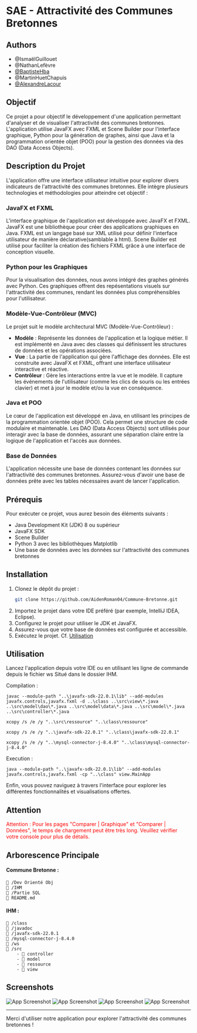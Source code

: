 # SAE - Attractivité des Communes Bretonnes

## Authors

- @IsmaëlGuillouet
- @NathanLefèvre
- [@BaptisteHba](https://github.com/BaptisteHba)
- @MartinHuetChapuis
- [@AlexandreLacour](https://github.com/AidenRoman04)

## Objectif

Ce projet a pour objectif le développement d'une application permettant d'analyser et de visualiser l'attractivité des communes bretonnes. L'application utilise JavaFX avec FXML et Scene Builder pour l'interface graphique, Python pour la génération de graphes, ainsi que Java et la programmation orientée objet (POO) pour la gestion des données via des DAO (Data Access Objects).

## Description du Projet

L'application offre une interface utilisateur intuitive pour explorer divers indicateurs de l'attractivité des communes bretonnes. Elle intègre plusieurs technologies et méthodologies pour atteindre cet objectif :

### JavaFX et FXML

L'interface graphique de l'application est développée avec JavaFX et FXML. JavaFX est une bibliothèque pour créer des applications graphiques en Java. FXML est un langage basé sur XML utilisé pour définir l'interface utilisateur de manière déclarative(samblable à html). Scene Builder est utilisé pour faciliter la création des fichiers FXML grâce à une interface de conception visuelle.

### Python pour les Graphiques

Pour la visualisation des données, nous avons intégré des graphes générés avec Python. Ces graphiques offrent des repésentations visuels sur l'attractivité des communes, rendant les données plus compréhensibles pour l'utilisateur.

### Modèle-Vue-Contrôleur (MVC)

Le projet suit le modèle architectural MVC (Modèle-Vue-Contrôleur) :

- **Modèle** : Représente les données de l'application et la logique métier. Il est implémenté en Java avec des classes qui définissent les structures de données et les opérations associées.
- **Vue** : La partie de l'application qui gère l'affichage des données. Elle est construite avec JavaFX et FXML, offrant une interface utilisateur interactive et réactive.
- **Contrôleur** : Gère les interactions entre la vue et le modèle. Il capture les événements de l'utilisateur (comme les clics de souris ou les entrées clavier) et met à jour le modèle et/ou la vue en conséquence.

### Java et POO

Le cœur de l'application est développé en Java, en utilisant les principes de la programmation orientée objet (POO). Cela permet une structure de code modulaire et maintenable. Les DAO (Data Access Objects) sont utilisés pour interagir avec la base de données, assurant une séparation claire entre la logique de l'application et l'accès aux données.

### Base de Données

L'application nécessite une base de données contenant les données sur l'attractivité des communes bretonnes. Assurez-vous d'avoir une base de données prête avec les tables nécessaires avant de lancer l'application.

## Prérequis

Pour exécuter ce projet, vous aurez besoin des éléments suivants :

- Java Development Kit (JDK) 8 ou supérieur
- JavaFX SDK
- Scene Builder
- Python 3 avec les bibliothèques Matplotlib
- Une base de données avec les données sur l'attractivité des communes bretonnes

## Installation

1. Clonez le dépôt du projet :
   ```bash
   git clone https://github.com/AidenRoman04/Commune-Bretonne.git
   ```
2. Importez le projet dans votre IDE préféré (par exemple, IntelliJ IDEA, Eclipse).
3. Configurez le projet pour utiliser le JDK et JavaFX.
4. Assurez-vous que votre base de données est configurée et accessible.
5. Exécutez le projet. Cf. [Utilisation](#Utilisation)

## Utilisation

Lancez l'application depuis votre IDE ou en utilisant les ligne de commande depuis le fichier ws Situé dans le dossier IHM.

Compilation :

    javac --module-path "..\javafx-sdk-22.0.1\lib" --add-modules javafx.controls,javafx.fxml -d ..\class ..\src\view\*.java ..\src\model\dao\*.java ..\src\model\data\*.java ..\src\model\*.java ..\src\controller\*.java

    xcopy /s /e /y "..\src\ressource" "..\class\ressource"

    xcopy /s /e /y "..\javafx-sdk-22.0.1" "..\class\javafx-sdk-22.0.1"

    xcopy /s /e /y "..\mysql-connector-j-8.4.0" "..\class\mysql-connector-j-8.4.0"

Execution :

    java --module-path "..\javafx-sdk-22.0.1\lib" --add-modules javafx.controls,javafx.fxml -cp "..\class" view.MainApp

Enfin, vous pouvez naviguez à travers l'interface pour explorer les différentes fonctionnalités et visualisations offertes.

## Attention

<span style="color:red">Attention : Pour les pages "Comparer | Graphique" et "Comparer | Données", le temps de chargement peut être très long. Veuillez vérifier votre console pour plus de détails.</span>

## Arborescence Principale

#### Commune Bretonne :

    📁 /Dev Orienté Obj
    📁 /IHM
    📁 /Partie SQL
    📄 README.md

#### IHM :

    📁 /class
    📁 /javadoc
    📁 /javafx-sdk-22.0.1
    📁 /mysql-connector-j-8.4.0
    📁 /ws
    📁 /src
        - 📁 controller
        - 📁 model
        - 📁 ressource
        - 📁 view

## Screenshots

![App Screenshot](/screenshot/screen1.png)
![App Screenshot](/screenshot/screen2.png)
![App Screenshot](/screenshot/screen3.png)
![App Screenshot](/screenshot/screen4.png)

---

Merci d'utiliser notre application pour explorer l'attractivité des communes bretonnes !
